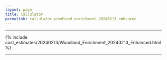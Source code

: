 ```yaml
---
layout: page
title: Calculator
permalink: calculator_woodland_enrichment_20240213_enhanced
---
```


___

{% include cost_estimates/20240213/Woodland_Enrichment_20240213_Enhanced.html %}

___

